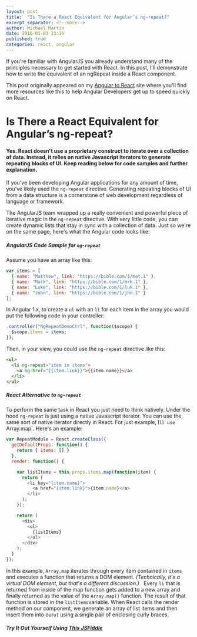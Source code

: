```yaml
---
layout: post
title:  "Is There a React Equivalent for Angular’s ng-repeat?"
excerpt_separator: <!--more-->
author: Michael Martin
date: 2016-01-03 23:16
published: true
categories: react, angular
---
```


If you're familiar with AngularJS you already understand many of the principles necessary to get started with React. In this post, I'll demonstrate how to write the equivalent of an ngRepeat inside a React component.

<!--more-->

This post originally appeared on my [Angular to React](http://angulartoreact.com/ng-repeat-react-equivalent) site where you'll find more resources like this to help Angular Developers get up to speed quickly on React.

# Is There a React Equivalent for Angular’s ng-repeat?

#### Yes. React doesn't use a proprietary construct to iterate over a collection of data. Instead, it relies on native Javascript iterators to generate repeating blocks of UI. Keep reading below for code samples and further explanation.

If you've been developing Angular applications for any amount of time, you've likely used the `ng-repeat` directive. Generating repeating blocks of UI from a data structure is a cornerstone of web development regardless of language or framework.

The AngularJS team wrapped up a really convenient and powerful piece of iterative magic in the `ng-repeat` directive. With very little code, you can create dynamic lists that stay in sync with a collection of data. Just so we're on the same page, here's what the Angular code looks like:

##### AngularJS Code Sample for `ng-repeat`

Assume you have an array like this:

```javascript
var items = [
  { name: "Matthew", link: "https://bible.com/1/mat.1" },
  { name: "Mark", link: "https://bible.com/1/mrk.1" },
  { name: "Luke", link: "https://bible.com/1/luk.1" },
  { name: "John", link: "https://bible.com/1/jhn.1" }
];
```

In Angular 1.x, to create a `ul` with an `li` for each item in the array you would put the following code in your controller:

```javascript
.controller("NgRepeatDemoCtrl", function($scope) {
  $scope.items = items;
});
```

Then, in your view, you could use the `ng-repeat` directive like this:

```html
<ul>
  <li ng-repeat="item in items">
    <a ng-href="{{item.link}}">{{item.name}}</a>
  </li>
</ul>
```

##### React Alternative to `ng-repeat`

To perform the same task in React you just need to think natively. Under the hood `ng-repeat` is just using a native Javascript iterator. You can use the same sort of native iterator directly in React. For just example, I`ll use `Array.map`. Here's an example:

```javascript
var RepeatModule = React.createClass({
  getDefaultProps: function() {
    return { items: [] }
  },
  render: function() {

    var listItems = this.props.items.map(function(item) {
      return (
        <li key="{item.name}">
          <a href="{item.link}">{item.name}</a>
        </li>
      );
    });

    return (
      <div>
        <ul>
          {listItems}
        </ul>
      </div>
    );
  }
});
```

In this example, `Array.map` iterates through every item contained in `items` and executes a function that returns a DOM element. _(Technically, it's a virtual DOM element, but that's a different discussion.)_ &nbsp; Every `li` that is returned from inside of the map function gets added to a new array and finally returned as the value of the `Array.map()` function. The result of that function is stored in the `listItems`variable. When React calls the render method on our component, we generate an array of list items and then insert them into our`ul` using a single pair of enclosing curly braces.

##### Try It Out Yourself Using [This JSFiddle](http://jsfiddle.net/michaelishere/zqef96hu/1/)
